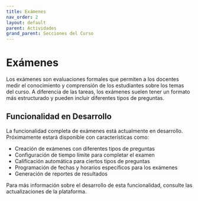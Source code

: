 ```yaml
---
title: Exámenes
nav_order: 2
layout: default
parent: Actividades
grand_parent: Secciones del Curso
---
```


# Exámenes

Los exámenes son evaluaciones formales que permiten a los docentes medir el conocimiento y comprensión de los estudiantes sobre los temas del curso. A diferencia de las tareas, los exámenes suelen tener un formato más estructurado y pueden incluir diferentes tipos de preguntas.

## Funcionalidad en Desarrollo

La funcionalidad completa de exámenes está actualmente en desarrollo. Próximamente estará disponible con características como:

- Creación de exámenes con diferentes tipos de preguntas
- Configuración de tiempo límite para completar el examen
- Calificación automática para ciertos tipos de preguntas
- Programación de fechas y horarios específicos para los exámenes
- Generación de reportes de resultados

<!-- TODO: Implementar funcionalidad completa de exámenes -->
<!-- TODO: Agregar documentación detallada del proceso de creación de exámenes -->
<!-- TODO: Agregar imágenes de la interfaz de exámenes -->
<!-- TODO: Documentar tipos de preguntas disponibles -->
<!-- TODO: Agregar información sobre corrección automática de exámenes -->

Para más información sobre el desarrollo de esta funcionalidad, consulte las actualizaciones de la plataforma.
